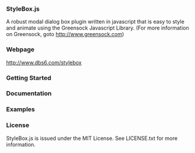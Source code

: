 ### StyleBox.js ###

A robust modal dialog box plugin written in javascript that is easy to style and animate using the Greensock Javascript Library.  (For more information on Greensock, goto http://www.greensock.com)


### Webpage ###

http://www.dbs6.com/stylebox


### Getting Started ###


### Documentation ###


### Examples ###


### License ###

StyleBox.js is issued under the MIT License.  See LICENSE.txt for more information.
